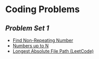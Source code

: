 # Coding Problems
## *Problem Set 1*
- [Find Non-Repeating Number][1.1]
- [Numbers up to N][1.2]
- [Longest Absolute File Path (LeetCode)][1.3]

[1.1]: non-repeating
[1.2]: nums-up-to-n
[1.3]: longest-abs-file-path
